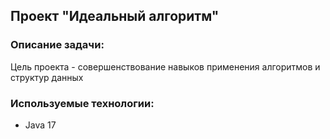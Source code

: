 ## Проект "Идеальный алгоритм"

### Описание задачи:
Цель проекта - совершенствование навыков применения алгоритмов и структур данных

### Используемые технологии:
+ Java 17